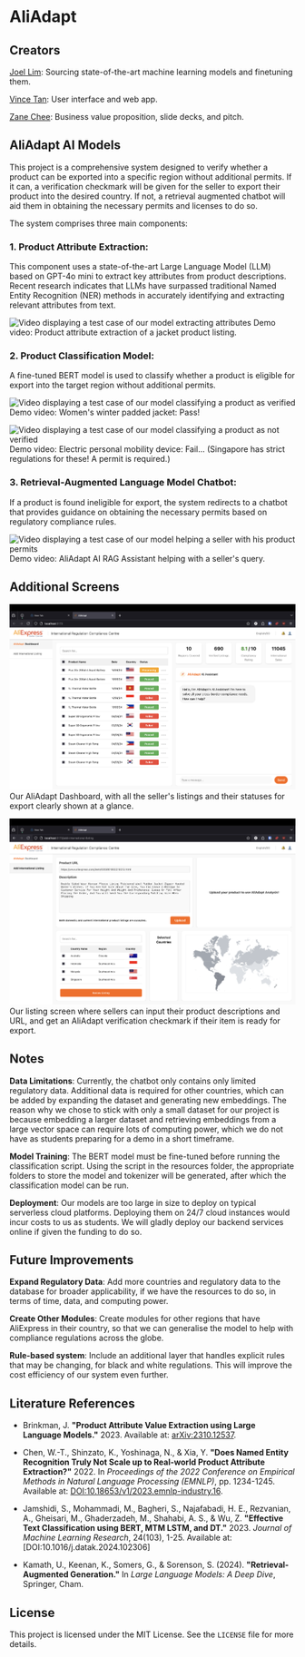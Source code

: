 # AliAdapt
## Creators

[Joel Lim](https://www.linkedin.com/in/limjingkaijoel/): Sourcing state-of-the-art machine learning models and finetuning them.

[Vince Tan](https://linkedin.com/in/vincetanyuehyang/): User interface and web app.

[Zane Chee](https://linkedin.com/in/zanechee/): Business value proposition, slide decks, and pitch.

## AliAdapt AI Models

This project is a comprehensive system designed to verify whether a product can be exported into a specific region without additional permits. If it can, a verification checkmark will be given for the seller to export their product into the desired country. If not, a retrieval augmented chatbot will aid them in obtaining the necessary permits and licenses to do so.

The system comprises three main components:

### **1. Product Attribute Extraction**: 
This component uses a state-of-the-art Large Language Model (LLM) based on GPT-4o mini to extract key attributes from product descriptions. Recent research indicates that LLMs have surpassed traditional Named Entity Recognition (NER) methods in accurately identifying and extracting relevant attributes from text.

![Video displaying a test case of our model extracting attributes](assets/PAE.gif)
Demo video: Product attribute extraction of a jacket product listing.

### **2. Product Classification Model**: 
A fine-tuned BERT model is used to classify whether a product is eligible for export into the target region without additional permits.

![Video displaying a test case of our model classifying a product as verified](assets/verification_pass.gif)
Demo video: Women's winter padded jacket: Pass!

![Video displaying a test case of our model classifying a product as not verified](assets/verification_fail.gif)
Demo video: Electric personal mobility device: Fail... (Singapore has strict regulations for these! A permit is required.)


### **3. Retrieval-Augmented Language Model Chatbot**: 
If a product is found ineligible for export, the system redirects to a chatbot that provides guidance on obtaining the necessary permits based on regulatory compliance rules.

![Video displaying a test case of our model helping a seller with his product permits](assets/aliadapt_assistant2.gif)
Demo video: AliAdapt AI RAG Assistant helping with a seller's query.

## Additional Screens
![Figure displaying our dashboard](assets/dashboard.png)
Our AliAdapt Dashboard, with all the seller's listings and their statuses for export clearly shown at a glance.

![Figure displaying our add listing screen](assets/add-listing.png)
Our listing screen where sellers can input their product descriptions and URL, and get an AliAdapt verification checkmark if their item is ready for export.


## Notes

**Data Limitations**: Currently, the chatbot only contains only limited regulatory data. Additional data is required for other countries, which can be added by expanding the dataset and generating new embeddings. The reason why we chose to stick with only a small dataset for our project is because embedding a larger dataset and retrieving embeddings from a large vector space can require lots of computing power, which we do not have as students preparing for a demo in a short timeframe.

**Model Training**: The BERT model must be fine-tuned before running the classification script. Using the script in the resources folder, the appropriate folders to store the model and tokenizer will be generated, after which the classification model can be run.

**Deployment**: Our models are too large in size to deploy on typical serverless cloud platforms. Deploying them on 24/7 cloud instances would incur costs to us as students. We will gladly deploy our backend services online if given the funding to do so.

## Future Improvements

**Expand Regulatory Data**: Add more countries and regulatory data to the database for broader applicability, if we have the resources to do so, in terms of time, data, and computing power.

**Create Other Modules**: Create modules for other regions that have AliExpress in their country, so that we can generalise the model to help with compliance regulations across the globe.

**Rule-based system**: Include an additional layer that handles explicit rules that may be changing, for black and white regulations. This will improve the cost efficiency of our system even further.


## Literature References
- Brinkman, J. **"Product Attribute Value Extraction using Large Language Models."** 2023. Available at: [arXiv:2310.12537](https://arxiv.org/abs/2310.12537).

- Chen, W.-T., Shinzato, K., Yoshinaga, N., & Xia, Y. **"Does Named Entity Recognition Truly Not Scale up to Real-world Product Attribute Extraction?"** 2022. In *Proceedings of the 2022 Conference on Empirical Methods in Natural Language Processing (EMNLP)*, pp. 1234-1245. Available at: [DOI:10.18653/v1/2023.emnlp-industry.16](https://aclanthology.org/2023.emnlp-industry.16/).

- Jamshidi, S., Mohammadi, M., Bagheri, S., Najafabadi, H. E., Rezvanian, A., Gheisari, M., Ghaderzadeh, M., Shahabi, A. S., & Wu, Z. **"Effective Text Classification using BERT, MTM LSTM, and DT."** 2023. *Journal of Machine Learning Research*, 24(103), 1-25. Available at: [DOI:10.1016/j.datak.2024.102306]

- Kamath, U., Keenan, K., Somers, G., & Sorenson, S. (2024). **"Retrieval-Augmented Generation."** In *Large Language Models: A Deep Dive*, Springer, Cham.


## License

This project is licensed under the MIT License. See the `LICENSE` file for more details.
